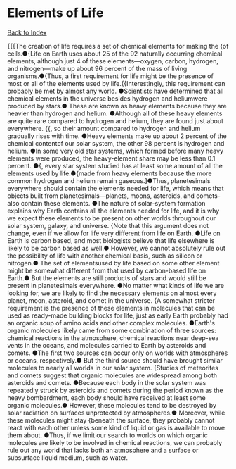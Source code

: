 # Elements of Life
[Back to Index](https://github.com/windows10010/tpoExtractor/blog/master/README.md)

{{{The creation of life requires a set of chemical elements for making the {of cells.●{Life on Earth uses about 25 of the 92 naturally occurring chemical elements, although just 4 of these elements—oxygen, carbon, hydrogen, and nitrogen—make up about 96 percent of the mass of living organisms.●{Thus, a first requirement for life might be the presence of most or all of the elements used by life.{{Interestingly, this requirement can probably be met by almost any world. ●Scientists have determined that all chemical elements in the universe besides hydrogen and heliumwere produced by stars.● These are known as heavy elements because they are heavier than hydrogen and helium. ●Although all of these heavy elements are quite rare compared to hydrogen and helium, they are found just about everywhere.    {{, so their amount compared to hydrogen and helium gradually rises with time. ●Heavy elements make up about 2 percent of the chemical contentof our solar system, the other 98 percent is hydrogen and helium. ●In some very old star systems, which formed before many heavy elements were produced, the heavy-element share may be less than 0.1 percent. ●{, every star system studied has at least some amount of all the elements used by life.●{made from heavy elements because the more common hydrogen and helium remain gaseous.]●Thus, planetesimals everywhere should contain the elements needed for life, which means that objects built from planetesimals—planets, moons, asteroids, and comets-also contain these elements. ●The nature of solar-system formation explains why Earth contains all the elements needed for life, and it is why we expect these elements to be present on other worlds throughout our solar system, galaxy, and universe.    {Note that this argument does not change, even if we allow for life very different from life on Earth. ●Life on Earth is carbon based, and most biologists believe that life elsewhere is likely to be carbon based as well.● However, we cannot absolutely rule out the possibility of life with another chemical basis, such as silicon or nitrogen.● The set of elementsused by life based on some other element might be somewhat different from that used by carbon-based life on Earth.● But the elements are still products of stars and would still be present in planetesimals everywhere. ●No matter what kinds of life we are looking for, we are likely to find the necessary elements on almost every planet, moon, asteroid, and comet in the universe.    {A somewhat stricter requirement is the presence of these elements in molecules that can be used as ready-made building blocks for life, just as early Earth probably had an organic soup of amino acids and other complex molecules. ●Earth's organic molecules likely came from some combination of three sources: chemical reactions in the atmosphere, chemical reactions near deep-sea vents in the oceans, and molecules carried to Earth by asteroids and comets. ●The first two sources can occur only on worlds with atmospheres or oceans, respectively.● But the third source should have brought similar molecules to nearly all worlds in our solar system.    {Studies of meteorites and comets suggest that organic molecules are widespread among both asteroids and comets. ●Because each body in the solar system was repeatedly struck by asteroids and comets during the period known as the heavy bombardment, each body should have received at least some organic molecules.● However, these molecules tend to be destroyed by solar radiation on surfaces unprotected by atmospheres.● Moreover, while these molecules might stay {beneath the surface, they probably cannot react with each other unless some kind of liquid or gas is available to move them about. ●Thus, if we limit our search to worlds on which organic molecules are likely to be involved in chemical reactions, we can probably rule out any world that lacks both an atmosphere and a surface or subsurface liquid medium, such as water.    